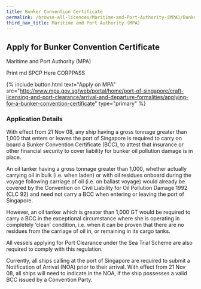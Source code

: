 ```yaml
---
title: Bunker Convention Certificate
permalink: /browse-all-licences/Maritime-and-Port-Authority-(MPA)/Bunker-Convention-Certificate
third_nav_title: Maritime and Port Authority (MPA)
---
```


## Apply for Bunker Convention Certificate

Maritime and Port Authority (MPA)

Print md SPCP Here CORPPASS

{% include button.html text="Apply on MPA" src="http://www.mpa.gov.sg/web/portal/home/port-of-singapore/craft-licensing-and-port-clearance/arrival-and-departure-formalities/applying-for-a-bunker-convention-certificate" type="primary" %}

### Application Details

<p>With effect from 21 Nov 08, any ship having a gross tonnage greater than 1,000 that enters or leaves the port of Singapore is required to carry on board a Bunker Convention Certificate (BCC), to attest that insurance or other financial security to cover liability for bunker oil pollution damage is in place.</p>
<p>An oil tanker having a gross tonnage greater than 1,000, whether actually carrying oil in bulk (i.e. when laden) or with oil residues onboard during the voyage following carriage of oil (i.e. on ballast voyage) would already be covered by the Convention on Civil Liability for Oil Pollution Damage 1992 (CLC 92) and need not carry a BCC when entering or leaving the port of Singapore.</p>
<p>However, an oil tanker which is greater than 1,000 GT would be required to carry a BCC in the exceptional circumstance where she is operating in completely &lsquo;clean&rsquo; condition, i.e. when it can be proven that there are no residues from the carriage of oil in, or remaining in its cargo tanks.</p>
<p>All vessels applying for Port Clearance under the Sea Trial Scheme are also required to comply with this regulation.</p>
<p>Currently, all ships calling at the port of Singapore are required to submit a Notification of Arrival (NOA) prior to their arrival. With effect from 21 Nov 08, all ships will need to indicate in the NOA, if the ship possesses a valid BCC issued by a Convention Party.</p>

